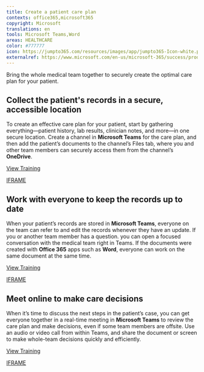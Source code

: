 ```yaml
---
title: Create a patient care plan
contexts: office365,microsoft365
copyright: Microsoft
translations: en
tools: Microsoft Teams,Word
areas: HEALTHCARE
color: #777777
icon: https://jumpto365.com/resources/images/app/jumpto365-Icon-white.png
externalref: https://www.microsoft.com/en-us/microsoft-365/success/productivitylibrary/create-a-patient-care-plan
---
```

Bring the whole medical team together to securely create the optimal care plan for your patient.


## Collect the patient's records in a secure, accessible location

To create an effective care plan for your patient, start by gathering everything—patient history, lab results, clinician notes, and more—in one secure location. Create a channel in **Microsoft Teams** for the care plan, and then add the patient’s documents to the channel’s Files tab, where you and other team members can securely access them from the channel’s **OneDrive**.

[View Training](https://support.office.com/article/Managing-files-in-Microsoft-Teams-c593c78a-27c4-4661-a598-682baa30ca7e)

[IFRAME](https://www.microsoft.com/en-us/videoplayer/embed/RE1UMOJ)

## Work with everyone to keep the records up to date

When your patient’s records are stored in **Microsoft Teams**, everyone on the team can refer to and edit the records whenever they have an update. If you or another team member has a question. you can open a focused conversation with the medical team right in Teams. If the documents were created with **Office 365** apps such as **Word**, everyone can work on the same document at the same time.

[View Training](https://support.office.com/article/Document-collaboration-and-co-authoring-EE1509B4-1F6E-401E-B04A-782D26F564A4)

[IFRAME](https://www.microsoft.com/en-us/videoplayer/embed/RE1Tmqp)

## Meet online to make care decisions

When it’s time to discuss the next steps in the patient’s case, you can get everyone together in a real-time meeting in **Microsoft Teams** to review the care plan and make decisions, even if some team members are offsite. Use an audio or video call from within Teams, and share the document or screen to make whole-team decisions quickly and efficiently.

[View Training](https://support.office.com/article/Meetings-and-calling-d92432d5-dd0f-4d17-8f69-06096b6b48a8)

[IFRAME](https://www.microsoft.com/en-us/videoplayer/embed/RE1UCnc)

